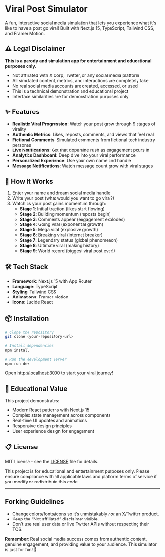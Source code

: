 # Viral Post Simulator

A fun, interactive social media simulation that lets you experience what it's like to have a post go viral! Built with Next.js 15, TypeScript, Tailwind CSS, and Framer Motion.

## ⚠️ Legal Disclaimer

**This is a parody and simulation app for entertainment and educational purposes only.**

- Not affiliated with X Corp, Twitter, or any social media platform
- All simulated content, metrics, and interactions are completely fake
- No real social media accounts are created, accessed, or used
- This is a technical demonstration and educational project
- Interface similarities are for demonstration purposes only

## ✨ Features

- **Realistic Viral Progression**: Watch your post grow through 9 stages of virality
- **Authentic Metrics**: Likes, reposts, comments, and views that feel real
- **Fictional Comments**: Simulated comments from fictional tech industry personas
- **Live Notifications**: Get that dopamine rush as engagement pours in
- **Analytics Dashboard**: Deep dive into your viral performance
- **Personalized Experience**: Use your own name and handle
- **Message Notifications**: Watch message count grow with viral stages

## 🚀 How It Works

1. Enter your name and dream social media handle
2. Write your post (what would you want to go viral?)
3. Watch as your post gains momentum through:
   - **Stage 1**: Initial traction (likes start flowing)
   - **Stage 2**: Building momentum (reposts begin)
   - **Stage 3**: Comments appear (engagement explodes)
   - **Stage 4**: Going viral (exponential growth)
   - **Stage 5**: Mega viral (explosive growth)
   - **Stage 6**: Breaking viral (internet breaker)
   - **Stage 7**: Legendary status (global phenomenon)
   - **Stage 8**: Ultimate viral (making history)
   - **Stage 9**: World record (biggest viral post ever!)

## 🛠️ Tech Stack

- **Framework**: Next.js 15 with App Router
- **Language**: TypeScript
- **Styling**: Tailwind CSS
- **Animations**: Framer Motion
- **Icons**: Lucide React

## 📦 Installation

```bash
# Clone the repository
git clone <your-repository-url>

# Install dependencies
npm install

# Run the development server
npm run dev
```

Open [http://localhost:3000](http://localhost:3000) to start your viral journey!

## 🎯 Educational Value

This project demonstrates:
- Modern React patterns with Next.js 15
- Complex state management across components
- Real-time UI updates and animations
- Responsive design principles
- User experience design for engagement

## 📋 License

MIT License - see the [LICENSE](LICENSE) file for details.

This project is for educational and entertainment purposes only. Please ensure compliance with all applicable laws and platform terms of service if you modify or redistribute this code.

---

## Forking Guidelines
- Change colors/fonts/icons so it’s unmistakably *not* an X/Twitter product.  
- Keep the “Not affiliated” disclaimer visible.  
- Don’t use real user data or live Twitter APIs without respecting their TOS.  


**Remember**: Real social media success comes from authentic content, genuine engagement, and providing value to your audience. This simulator is just for fun! 🎉
